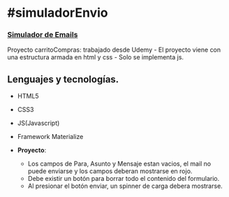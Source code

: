 # #simuladorEnvio

### [Simulador de Emails](https://megagringa.github.io/simuladorEnvio/index.html)

Proyecto carritoCompras: trabajado desde Udemy - El proyecto viene con una estructura armada en html y css - 
         Solo se implementa js. 


## Lenguajes y tecnologías.

- HTML5
- CSS3 
- JS(Javascript)
- Framework Materialize

    
- **Proyecto**:
    - Los campos de Para, Asunto y Mensaje estan vacios, el mail no puede enviarse y los campos deberan mostrarse en rojo.
    - Debe existir un botón para borrar todo el contenido del formulario.
    - Al presionar el botón enviar, un spinner de carga debera mostrarse. 
